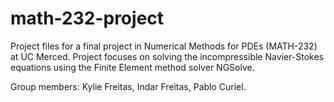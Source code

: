 # math-232-project

Project files for a final project in Numerical Methods for PDEs (MATH-232) at UC Merced. Project focuses on solving the incompressible Navier-Stokes equations using the Finite Element method solver NGSolve. 

Group members: Kylie Freitas, Indar Freitas, Pablo Curiel. 
